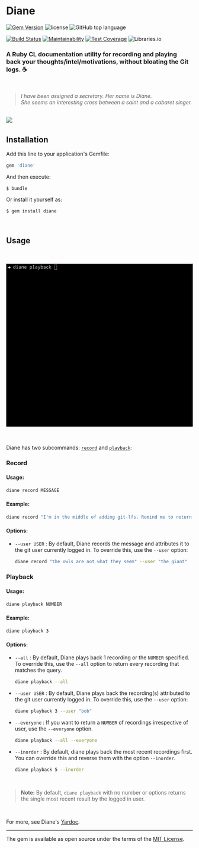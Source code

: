 # Diane
[![Gem Version](https://badge.fury.io/rb/diane.svg)](https://badge.fury.io/rb/diane) ![license](https://img.shields.io/github/license/mnyrop/diane.svg) ![GitHub top language](https://img.shields.io/github/languages/top/mnyrop/diane.svg)

[![Build Status](https://travis-ci.org/mnyrop/diane.svg?branch=master)](https://travis-ci.org/mnyrop/diane) [![Maintainability](https://api.codeclimate.com/v1/badges/0e84a1657af9d2258136/maintainability)](https://codeclimate.com/github/mnyrop/diane/maintainability) [![Test Coverage](https://api.codeclimate.com/v1/badges/0e84a1657af9d2258136/test_coverage)](https://codeclimate.com/github/mnyrop/diane/test_coverage) ![Libraries.io](https://img.shields.io/librariesio/github/mnyrop/diane.svg)




### A Ruby CL documentation utility for recording and playing back your thoughts/intel/motivations, without bloating the Git logs. ☕️

<br>

> *I have been assigned a secretary. Her name is Diane.*<br>
> *She seems an interesting cross between a saint and a cabaret singer.*

<br>

<img src="https://media.giphy.com/media/WubJTtnWXKfmM/giphy.gif" width="400"/>

<br>

## Installation

Add this line to your application's Gemfile:

```ruby
gem 'diane'
```

And then execute:

    $ bundle

Or install it yourself as:

    $ gem install diane

<br>

## Usage
<br>

![diane screen gif](./diane.gif)

<br>

Diane has two subcommands: [`record`](#record) and [`playback`](#playback):


### Record


#### Usage:
```sh
diane record MESSAGE
```

#### Example:
```sh
diane record "I'm in the middle of adding git-lfs. Remind me to return + test."
```

#### Options:

- `--user USER` : By default, Diane records the message and attributes it to the git user currently logged in. To override this, use the `--user` option:

    ```sh
    diane record "the owls are not what they seem" --user "the_giant"
    ```

### Playback

#### Usage:
```sh
diane playback NUMBER
```

#### Example:
```sh
diane playback 3
```

#### Options:

- `--all` : By default, Diane plays back 1 recording or the `NUMBER` specified. To override this, use the `--all` option to return every recording that matches the query.

    ```sh
    diane playback --all
    ```

- `--user USER` : By default, Diane plays back the recording(s) attributed to the git user currently logged in. To override this, use the `--user` option:

    ```sh
    diane playback 3 --user "bob"
    ```
- `--everyone` : If you want to return a `NUMBER` of recordings irrespective of user, use the `--everyone` option.

    ```sh
    diane playback --all --everyone
    ```
- `--inorder` : By default, diane plays back the most recent recordings first. You can override this and reverse them with the option `--inorder`.

    ```sh
    diane playback 5 --inorder
    ```
<br>

> __Note:__ By default, `diane playback` with no number or options returns the single most recent result by the logged in user.

<br>

For more, see Diane's [Yardoc](https://www.rubydoc.info/github/mnyrop/diane/master/Diane).

<hr>

The gem is available as open source under the terms of the [MIT License](https://opensource.org/licenses/MIT).
